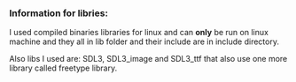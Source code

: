 ### Information for libries:
I used compiled binaries libraries for linux and can **only** be run on linux machine and they all in lib folder and their include are in include directory.

Also libs I used are: SDL3, SDL3_image and SDL3_ttf that also use one more library called freetype library.
